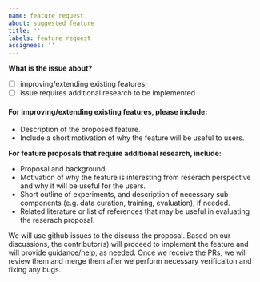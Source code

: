 ```yaml
---
name: feature request
about: suggested feature
title: ''
labels: feature request 
assignees: ''
---
```


**What is the issue about?**
- [ ] improving/extending existing features;
- [ ] issue requires additional research to be implemented

#### For improving/extending existing features, please include:  
 - Description of the proposed feature. 
 - Include a short motivation of why the feature will be useful to users. 

**For feature proposals that require additional research, include:**
* Proposal and background.
* Motivation of why the feature is interesting from reserach perspective and why it will be useful for the users.
* Short outline of experiments, and description of necessary sub components (e.g. data curation, training, evaluation), if needed.
* Related literature or list of references that may be useful in evaluating the reserach proposal.

We will use github issues to the discuss the proposal. Based on our discussions, the contributor(s) will proceed to implement the feature and will provide guidance/help, as needed. 
Once we receive the PRs, we will review them and merge them after we perform necessary verificaiton and fixing any bugs.

